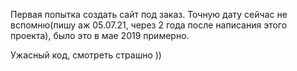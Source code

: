 <p>Первая попытка создать сайт под заказ. Точную дату сейчас не вспомню(пишу аж 05.07.21, через 2 года после написания этого проекта), было это в мае 2019 примерно.</p>
<p>Ужасный код, смотреть страшно )) </p>
